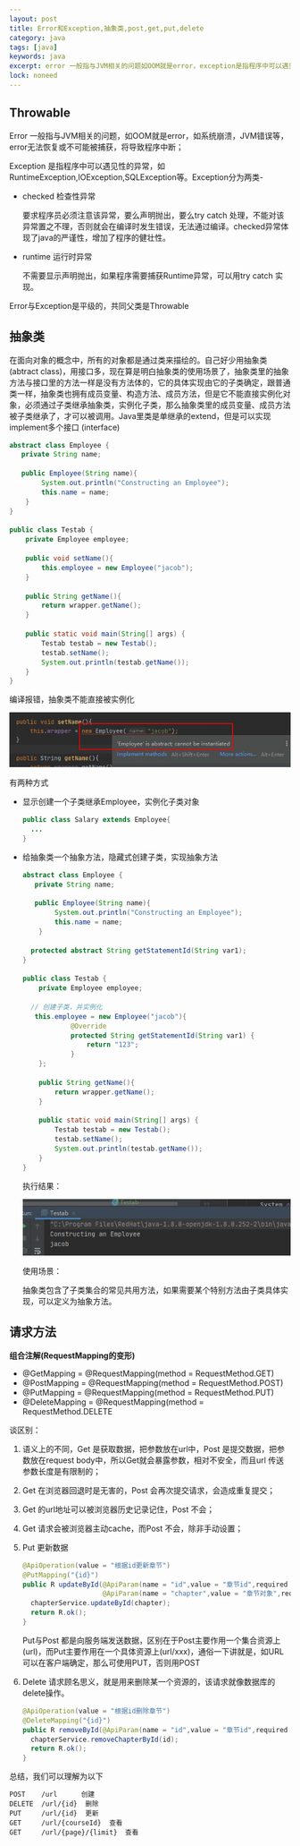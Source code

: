 ```yaml
---
layout: post
title: Error和Exception,抽象类,post,get,put,delete
category: java
tags: [java]
keywords: java
excerpt: error 一般指与JVM相关的问题如OOM就是error，exception是指程序中可以遇见性的异常
lock: noneed
---
```


## Throwable

Error 一般指与JVM相关的问题，如OOM就是error，如系统崩溃，JVM错误等，error无法恢复或不可能被捕获，将导致程序中断；

Exception 是指程序中可以遇见性的异常，如RuntimeException,IOException,SQLException等。Exception分为两类- 

- checked 检查性异常

  要求程序员必须注意该异常，要么声明抛出，要么try catch 处理，不能对该异常置之不理，否则就会在编译时发生错误，无法通过编译。checked异常体现了java的严谨性，增加了程序的健壮性。

- runtime 运行时异常

  不需要显示声明抛出，如果程序需要捕获Runtime异常，可以用try catch 实现。

Error与Exception是平级的，共同父类是Throwable

## 抽象类

在面向对象的概念中，所有的对象都是通过类来描绘的。自己好少用抽象类(abtract class)，用接口多，现在算是明白抽象类的使用场景了，抽象类里的抽象方法与接口里的方法一样是没有方法体的，它的具体实现由它的子类确定，跟普通类一样，抽象类也拥有成员变量、构造方法、成员方法，但是它不能直接实例化对象，必须通过子类继承抽象类，实例化子类，那么抽象类里的成员变量、成员方法被子类继承了，才可以被调用。Java里类是单继承的extend，但是可以实现implement多个接口 (interface)

```java
abstract class Employee {
   private String name;
  
   public Employee(String name){
        System.out.println("Constructing an Employee");
        this.name = name;
    }
}

public class Testab {
    private Employee employee;

    public void setName(){
        this.employee = new Employee("jacob");
    }

    public String getName(){
        return wrapper.getName();
    }

    public static void main(String[] args) {
        Testab testab = new Testab();
        testab.setName();
        System.out.println(testab.getName());
    }
}
```

编译报错，抽象类不能直接被实例化

![](\assets\images\2020\java\abstract-class.jpg)

有两种方式

- 显示创建一个子类继承Employee，实例化子类对象

  ```java
  public class Salary extends Employee{
    ...
  }
  ```

- 给抽象类一个抽象方法，隐藏式创建子类，实现抽象方法

  ```java
  abstract class Employee {
     private String name;
    
     public Employee(String name){
          System.out.println("Constructing an Employee");
          this.name = name;
      }
    
    protected abstract String getStatementId(String var1);
  }
  
  public class Testab {
      private Employee employee;
  
    // 创建子类，并实例化
     this.employee = new Employee("jacob"){
              @Override
              protected String getStatementId(String var1) {
                  return "123";
              }
      };
  
      public String getName(){
          return wrapper.getName();
      }
  
      public static void main(String[] args) {
          Testab testab = new Testab();
          testab.setName();
          System.out.println(testab.getName());
      }
  }
  ```

  执行结果：

  ![](\assets\images\2020\java\abstract-class-2.jpg)

  使用场景：

  抽象类包含了子类集合的常见共用方法，如果需要某个特别方法由子类具体实现，可以定义为抽象方法。

## 请求方法

**组合注解(RequestMapping的变形)**

- @GetMapping = @RequestMapping(method = RequestMethod.GET)
- @PostMapping = @RequestMapping(method = RequestMethod.POST)
- @PutMapping = @RequestMapping(method = RequestMethod.PUT)
- @DeleteMapping = @RequestMapping(method = RequestMethod.DELETE

谈区别：

1. 语义上的不同，Get 是获取数据，把参数放在url中，Post 是提交数据，把参数放在request body中，所以Get就会暴露参数，相对不安全，而且url 传送参数长度是有限制的；

2. Get 在浏览器回退时是无害的，Post 会再次提交请求，会造成重复提交；

3. Get 的url地址可以被浏览器历史记录记住，Post 不会；

4. Get 请求会被浏览器主动cache，而Post 不会，除非手动设置；

5. Put 更新数据

   ```java
   @ApiOperation(value = "根据id更新章节")
   @PutMapping("{id}")
   public R updateById(@ApiParam(name = "id",value = "章节id",required = true) @PathVariable String id,
                       @ApiParam(name = "chapter",value = "章节对象",required = true) @RequestBody Chapter chapter){
     chapterService.updateById(chapter);
     return R.ok();
   }
   ```

   Put与Post 都是向服务端发送数据，区别在于Post主要作用一个集合资源上(url)，而Put主要作用在一个具体资源上(url/xxx)，通俗一下讲就是，如URL可以在客户端确定，那么可使用PUT，否则用POST

6. Delete 请求顾名思义，就是用来删除某一个资源的，该请求就像数据库的delete操作。

   ```java
   @ApiOperation(value = "根据id删除章节")
   @DeleteMapping("{id}")
   public R removeById(@ApiParam(name = "id",value = "章节id",required = true) @PathVariable String id){
     chapterService.removeChapterById(id);
     return R.ok();
   }
   ```

总结，我们可以理解为以下

```sh
POST    /url      创建  
DELETE  /url/{id}  删除  
PUT     /url/{id}  更新
GET     /url/{courseId}  查看
GET     /url/{page}/{limit}  查看
```

